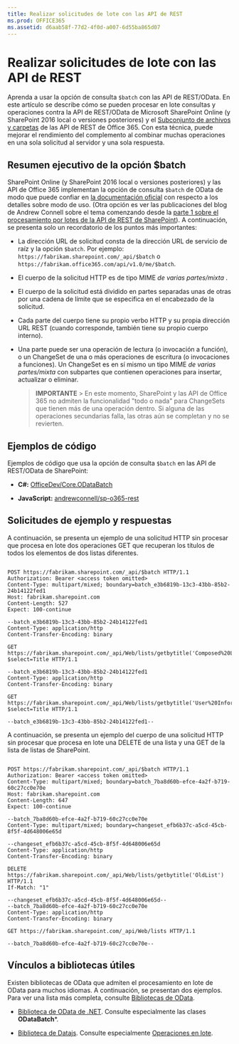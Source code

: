 ```yaml
---
title: Realizar solicitudes de lote con las API de REST
ms.prod: OFFICE365
ms.assetid: d6aab58f-77d2-4f0d-a007-6d55ba865d07
---
```



# Realizar solicitudes de lote con las API de REST
Aprenda a usar la opción de consulta  `$batch` con las API de REST/OData.
En este artículo se describe cómo se pueden procesar en lote consultas y operaciones contra la API de REST/OData de Microsoft SharePoint Online (y SharePoint 2016 local o versiones posteriores) y el  [Subconjunto de archivos y carpetas](http://msdn.microsoft.com/es-es/office/office365/api/files-rest-operations) de las API de REST de Office 365. Con esta técnica, puede mejorar el rendimiento del complemento al combinar muchas operaciones en una sola solicitud al servidor y una sola respuesta.
  
    
    


## Resumen ejecutivo de la opción $batch

SharePoint Online (y SharePoint 2016 local o versiones posteriores) y las API de Office 365 implementan la opción de consulta  `$batch` de OData de modo que puede confiar en [la documentación oficial](http://www.odata.org/documentation/odata-version-3-0/batch-processing) con respecto a los detalles sobre modo de uso. (Otra opción es ver las publicaciones del blog de Andrew Connell sobre el tema comenzando desde la [parte 1 sobre el procesamiento por lotes de la API de REST de SharePoint](http://www.andrewconnell.com/blog/part-1-sharepoint-rest-api-batching-understanding-batching-requests)). A continuación, se presenta solo un recordatorio de los puntos más importantes:
  
    
    

- La dirección URL de solicitud consta de la dirección URL de servicio de raíz y la opción  `$batch`. Por ejemplo:  `https://fabrikam.sharepoint.com/_api/$batch` o `https://fabrikam.office365.com/api/v1.0/me/$batch`.
    
  
- El cuerpo de la solicitud HTTP es de tipo MIME  *de varias partes/mixta*  .
    
  
- El cuerpo de la solicitud está dividido en partes separadas unas de otras por una cadena de límite que se especifica en el encabezado de la solicitud.
    
  
- Cada parte del cuerpo tiene su propio verbo HTTP y su propia dirección URL REST (cuando corresponde, también tiene su propio cuerpo interno).
    
  
- Una parte puede ser una operación de lectura (o invocación a función), o un ChangeSet de una o más operaciones de escritura (o invocaciones a funciones). Un ChangeSet es en sí mismo un tipo MIME  *de varias partes/mixta*  con subpartes que contienen operaciones para insertar, actualizar o eliminar.
    
    > **IMPORTANTE**
      > En este momento, SharePoint y las API de Office 365 no admiten la funcionalidad "todo o nada" para ChangeSets que tienen más de una operación dentro. Si alguna de las operaciones secundarias falla, las otras aún se completan y no se revierten. 

## Ejemplos de código

Ejemplos de código que usa la opción de consulta  `$batch` en las API de REST/OData de SharePoint:
  
    
    

- **C#:** [OfficeDev/Core.ODataBatch](https://github.com/OfficeDev/PnP/tree/master/Samples/Core.ODataBatch)
    
  
- **JavaScript:** [andrewconnell/sp-o365-rest](https://github.com/andrewconnell/sp-o365-rest/blob/master/SpRestBatchSample/Scripts/App.js)
    
  

## Solicitudes de ejemplo y respuestas

A continuación, se presenta un ejemplo de una solicitud HTTP sin procesar que procesa en lote dos operaciones GET que recuperan los títulos de todos los elementos de dos listas diferentes.
  
    
    

```

POST https://fabrikam.sharepoint.com/_api/$batch HTTP/1.1
Authorization: Bearer <access token omitted>
Content-Type: multipart/mixed; boundary=batch_e3b6819b-13c3-43bb-85b2-24b14122fed1
Host: fabrikam.sharepoint.com
Content-Length: 527
Expect: 100-continue

--batch_e3b6819b-13c3-43bb-85b2-24b14122fed1
Content-Type: application/http
Content-Transfer-Encoding: binary

GET https://fabrikam.sharepoint.com/_api/Web/lists/getbytitle('Composed%20Looks')/items?$select=Title HTTP/1.1

--batch_e3b6819b-13c3-43bb-85b2-24b14122fed1
Content-Type: application/http
Content-Transfer-Encoding: binary

GET https://fabrikam.sharepoint.com/_api/Web/lists/getbytitle('User%20Information%20List')/items?$select=Title HTTP/1.1

--batch_e3b6819b-13c3-43bb-85b2-24b14122fed1--

```

A continuación, se presenta un ejemplo del cuerpo de una solicitud HTTP sin procesar que procesa en lote una DELETE de una lista y una GET de la lista de listas de SharePoint.
  
    
    



```

POST https://fabrikam.sharepoint.com/_api/$batch HTTP/1.1
Authorization: Bearer <access token omitted>
Content-Type: multipart/mixed; boundary=batch_7ba8d60b-efce-4a2f-b719-60c27cc0e70e
Host: fabrikam.sharepoint.com
Content-Length: 647
Expect: 100-continue

--batch_7ba8d60b-efce-4a2f-b719-60c27cc0e70e
Content-Type: multipart/mixed; boundary=changeset_efb6b37c-a5cd-45cb-8f5f-4d648006e65d

--changeset_efb6b37c-a5cd-45cb-8f5f-4d648006e65d
Content-Type: application/http
Content-Transfer-Encoding: binary

DELETE https://fabrikam.sharepoint.com/_api/Web/lists/getbytitle('OldList') HTTP/1.1
If-Match: "1"

--changeset_efb6b37c-a5cd-45cb-8f5f-4d648006e65d--
--batch_7ba8d60b-efce-4a2f-b719-60c27cc0e70e
Content-Type: application/http
Content-Transfer-Encoding: binary

GET https://fabrikam.sharepoint.com/_api/Web/lists HTTP/1.1

--batch_7ba8d60b-efce-4a2f-b719-60c27cc0e70e--
```


## Vínculos a bibliotecas útiles

Existen bibliotecas de OData que admiten el procesamiento en lote de OData para muchos idiomas. A continuación, se presentan dos ejemplos. Para ver una lista más completa, consulte  [Bibliotecas de OData](http://www.odata.org/libraries/).
  
    
    

-  [Biblioteca de OData de .NET](http://msdn.microsoft.com/es-es/office/microsoft.data.odata%28v=vs.90%29). Consulte especialmente las clases **ODataBatch***.
    
  
-  [Biblioteca de Datajs](http://datajs.codeplex.com/documentation). Consulte especialmente  [Operaciones en lote](http://datajs.codeplex.com/wikipage?title=datajs%20OData%20API&amp;referringTitle=Documentation#Batch).
    
  

